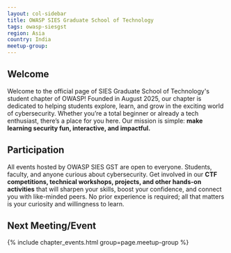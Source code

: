 ```yaml
---
layout: col-sidebar
title: OWASP SIES Graduate School of Technology
tags: owasp-siesgst
region: Asia
country: India
meetup-group: 
---
```


## Welcome
Welcome to the official page of SIES Graduate School of Technology's student chapter of OWASP! Founded in August 2025, our chapter is dedicated to helping students explore, learn, and grow in the exciting world of cybersecurity. Whether you’re a total beginner or already a tech enthusiast, there’s a place for you here. Our mission is simple: **make learning security fun, interactive, and impactful.**

## Participation
All events hosted by OWASP SIES GST are open to everyone. Students, faculty, and anyone curious about cybersecurity. Get involved in our **CTF competitions, technical workshops, projects, and other hands-on activities** that will sharpen your skills, boost your confidence, and connect you with like-minded peers. No prior experience is required; all that matters is your curiosity and willingness to learn.

## Next Meeting/Event
{% include chapter_events.html group=page.meetup-group %}
